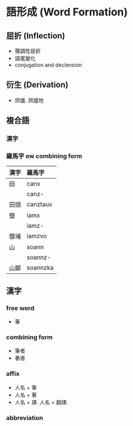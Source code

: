 # 語形成 (Word Formation)

## 屈折 (Inflection)

* 聲調性屈折
* 語尾變化
* conjugation and declension

## 衍生 (Derivation)

* 烘爐. 烘爐地

## 複合語

### 漢字

### 羅馬字 ew combining form

| 漢字 | 羅馬字 |
| :--- | :--- |
| 田 | canx |
|| canz- |
| 田頭 | canztaux |
| 鹽 | iamx |
|| iamz- |
| 鹽埔 | iamzvo |
| 山 | soann |
|| soannz- |
| 山脚 | soannzka |

## 漢字

### free word

* 筆

### combining form

* 筆者
* 著者

### affix

* 人名 + 筆
* 人名 + 著
* 人名 + 譯. 人名 + 翻譯.

### abbreviation
